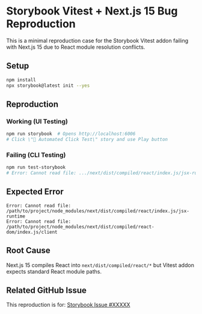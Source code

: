 # Storybook Vitest + Next.js 15 Bug Reproduction

This is a minimal reproduction case for the Storybook Vitest addon failing with Next.js 15 due to React module resolution conflicts.

## Setup

```bash
npm install
npx storybook@latest init --yes
```

## Reproduction

### Working (UI Testing)
```bash
npm run storybook  # Opens http://localhost:6006
# Click \"🤖 Automated Click Test\" story and use Play button
```

### Failing (CLI Testing)
```bash
npm run test-storybook
# Error: Cannot read file: .../next/dist/compiled/react/index.js/jsx-runtime
```

## Expected Error

```
Error: Cannot read file: /path/to/project/node_modules/next/dist/compiled/react/index.js/jsx-runtime
Error: Cannot read file: /path/to/project/node_modules/next/dist/compiled/react-dom/index.js/client
```

## Root Cause

Next.js 15 compiles React into `next/dist/compiled/react/*` but Vitest addon expects standard React module paths.

## Related GitHub Issue

This reproduction is for: [Storybook Issue #XXXXX](https://github.com/storybookjs/storybook/issues/XXXXX)
